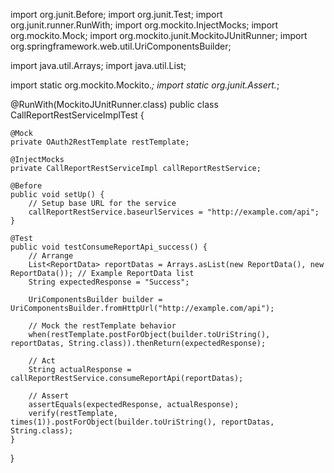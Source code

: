 import org.junit.Before;
import org.junit.Test;
import org.junit.runner.RunWith;
import org.mockito.InjectMocks;
import org.mockito.Mock;
import org.mockito.junit.MockitoJUnitRunner;
import org.springframework.web.util.UriComponentsBuilder;

import java.util.Arrays;
import java.util.List;

import static org.mockito.Mockito.*;
import static org.junit.Assert.*;

@RunWith(MockitoJUnitRunner.class)
public class CallReportRestServiceImplTest {

    @Mock
    private OAuth2RestTemplate restTemplate;

    @InjectMocks
    private CallReportRestServiceImpl callReportRestService;

    @Before
    public void setUp() {
        // Setup base URL for the service
        callReportRestService.baseurlServices = "http://example.com/api";
    }

    @Test
    public void testConsumeReportApi_success() {
        // Arrange
        List<ReportData> reportDatas = Arrays.asList(new ReportData(), new ReportData()); // Example ReportData list
        String expectedResponse = "Success";

        UriComponentsBuilder builder = UriComponentsBuilder.fromHttpUrl("http://example.com/api");
        
        // Mock the restTemplate behavior
        when(restTemplate.postForObject(builder.toUriString(), reportDatas, String.class)).thenReturn(expectedResponse);

        // Act
        String actualResponse = callReportRestService.consumeReportApi(reportDatas);

        // Assert
        assertEquals(expectedResponse, actualResponse);
        verify(restTemplate, times(1)).postForObject(builder.toUriString(), reportDatas, String.class);
    }
}
